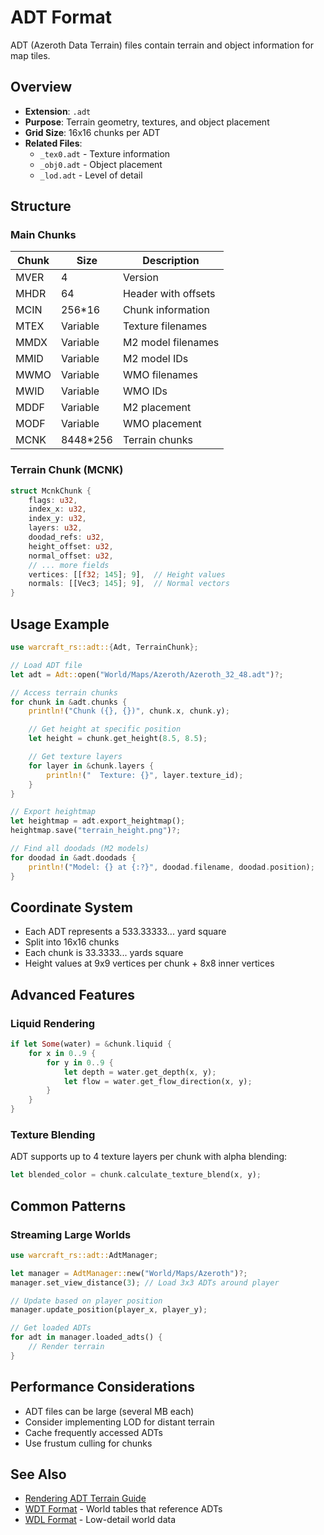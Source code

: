 # ADT Format

ADT (Azeroth Data Terrain) files contain terrain and object information for map tiles.

## Overview

- **Extension**: `.adt`
- **Purpose**: Terrain geometry, textures, and object placement
- **Grid Size**: 16x16 chunks per ADT
- **Related Files**:
  - `_tex0.adt` - Texture information
  - `_obj0.adt` - Object placement
  - `_lod.adt` - Level of detail

## Structure

### Main Chunks

| Chunk | Size | Description |
|-------|------|-------------|
| MVER | 4 | Version |
| MHDR | 64 | Header with offsets |
| MCIN | 256*16 | Chunk information |
| MTEX | Variable | Texture filenames |
| MMDX | Variable | M2 model filenames |
| MMID | Variable | M2 model IDs |
| MWMO | Variable | WMO filenames |
| MWID | Variable | WMO IDs |
| MDDF | Variable | M2 placement |
| MODF | Variable | WMO placement |
| MCNK | 8448*256 | Terrain chunks |

### Terrain Chunk (MCNK)

```rust
struct McnkChunk {
    flags: u32,
    index_x: u32,
    index_y: u32,
    layers: u32,
    doodad_refs: u32,
    height_offset: u32,
    normal_offset: u32,
    // ... more fields
    vertices: [[f32; 145]; 9],  // Height values
    normals: [[Vec3; 145]; 9],  // Normal vectors
}
```

## Usage Example

```rust
use warcraft_rs::adt::{Adt, TerrainChunk};

// Load ADT file
let adt = Adt::open("World/Maps/Azeroth/Azeroth_32_48.adt")?;

// Access terrain chunks
for chunk in &adt.chunks {
    println!("Chunk ({}, {})", chunk.x, chunk.y);

    // Get height at specific position
    let height = chunk.get_height(8.5, 8.5);

    // Get texture layers
    for layer in &chunk.layers {
        println!("  Texture: {}", layer.texture_id);
    }
}

// Export heightmap
let heightmap = adt.export_heightmap();
heightmap.save("terrain_height.png")?;

// Find all doodads (M2 models)
for doodad in &adt.doodads {
    println!("Model: {} at {:?}", doodad.filename, doodad.position);
}
```

## Coordinate System

- Each ADT represents a 533.33333... yard square
- Split into 16x16 chunks
- Each chunk is 33.3333... yards square
- Height values at 9x9 vertices per chunk + 8x8 inner vertices

## Advanced Features

### Liquid Rendering

```rust
if let Some(water) = &chunk.liquid {
    for x in 0..9 {
        for y in 0..9 {
            let depth = water.get_depth(x, y);
            let flow = water.get_flow_direction(x, y);
        }
    }
}
```

### Texture Blending

ADT supports up to 4 texture layers per chunk with alpha blending:

```rust
let blended_color = chunk.calculate_texture_blend(x, y);
```

## Common Patterns

### Streaming Large Worlds

```rust
use warcraft_rs::adt::AdtManager;

let manager = AdtManager::new("World/Maps/Azeroth")?;
manager.set_view_distance(3); // Load 3x3 ADTs around player

// Update based on player position
manager.update_position(player_x, player_y);

// Get loaded ADTs
for adt in manager.loaded_adts() {
    // Render terrain
}
```

## Performance Considerations

- ADT files can be large (several MB each)
- Consider implementing LOD for distant terrain
- Cache frequently accessed ADTs
- Use frustum culling for chunks

## See Also

- [Rendering ADT Terrain Guide](../../guides/adt-rendering.md)
- [WDT Format](wdt.md) - World tables that reference ADTs
- [WDL Format](wdl.md) - Low-detail world data
